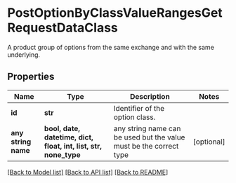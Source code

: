 # PostOptionByClassValueRangesGetRequestDataClass

A product group of options from the same exchange and with the same underlying.

## Properties
Name | Type | Description | Notes
------------ | ------------- | ------------- | -------------
**id** | **str** | Identifier of the option class. | 
**any string name** | **bool, date, datetime, dict, float, int, list, str, none_type** | any string name can be used but the value must be the correct type | [optional]

[[Back to Model list]](../README.md#documentation-for-models) [[Back to API list]](../README.md#documentation-for-api-endpoints) [[Back to README]](../README.md)


